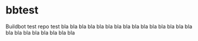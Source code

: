 # bbtest
Buildbot test repo
test
bla bla bla bla bla bla bla bla bla
bla bla bla bla bla bla bla bla bla
bla bla bla bla bla

